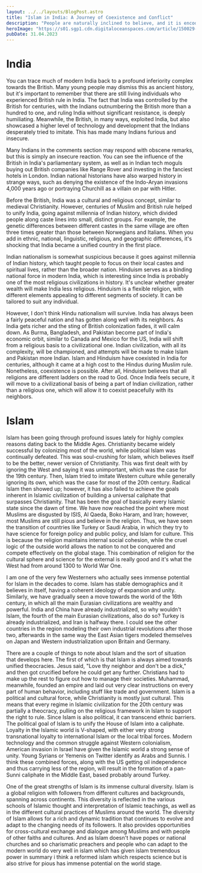 ```yaml
---
layout: ../../layouts/BlogPost.astro
title: "Islam in India: A Journey of Coexistence and Conflict"
description: "People are naturally inclined to believe, and it is encoded in our genetics that we are either deeply religious or ideological creatures. Every era or age in history has been characterized by either deep religious or ideological faith. Are there really reasons why it should be different now? This article is set in stone to deal with this conundrum."
heroImage: "https://s01.sgp1.cdn.digitaloceanspaces.com/article/150029-supvjmnfly-1604248576.jpg"
pubDate: 31.04.2023
---
```

# India
You can trace much of modern India back to a profound inferiority complex towards the British. Many young people may dismiss this as ancient history, but it's important to remember that there are still living individuals who experienced British rule in India. The fact that India was controlled by the British for centuries, with the Indians outnumbering the British more than a hundred to one, and ruling India without significant resistance, is deeply humiliating. Meanwhile, the British, in many ways, exploited India, but also showcased a higher level of technology and development that the Indians desperately tried to imitate. This has made many Indians furious and insecure.

Many Indians in the comments section may respond with obscene remarks, but this is simply an insecure reaction. You can see the influence of the British in India's parliamentary system, as well as in Indian tech moguls buying out British companies like Range Rover and investing in the fanciest hotels in London. Indian national historians have also warped history in strange ways, such as denying the existence of the Indo-Aryan invasions 4,000 years ago or portraying Churchill as a villain on par with Hitler.

Before the British, India was a cultural and religious concept, similar to medieval Christianity. However, centuries of Muslim and British rule helped to unify India, going against millennia of Indian history, which divided people along caste lines into small, distinct groups. For example, the genetic differences between different castes in the same village are often three times greater than those between Norwegians and Italians. When you add in ethnic, national, linguistic, religious, and geographic differences, it's shocking that India became a unified country in the first place.

Indian nationalism is somewhat suspicious because it goes against millennia of Indian history, which taught people to focus on their local castes and spiritual lives, rather than the broader nation. Hinduism serves as a binding national force in modern India, which is interesting since India is probably one of the most religious civilizations in history. It's unclear whether greater wealth will make India less religious. Hinduism is a flexible religion, with different elements appealing to different segments of society. It can be tailored to suit any individual.

However, I don't think Hindu nationalism will survive. India has always been a fairly peaceful nation and has gotten along well with its neighbors. As India gets richer and the sting of British colonization fades, it will calm down. As Burma, Bangladesh, and Pakistan become part of India's economic orbit, similar to Canada and Mexico for the US, India will shift from a religious basis to a civilizational one. Indian civilization, with all its complexity, will be championed, and attempts will be made to make Islam and Pakistan more Indian. Islam and Hinduism have coexisted in India for centuries, although it came at a high cost to the Hindus during Muslim rule. Nonetheless, coexistence is possible. After all, Hinduism believes that all religions are different ladders on the road to God. Once India feels secure, it will move to a civilizational basis of being a part of Indian civilization, rather than a religious one, which will allow it to coexist peacefully with its neighbors.

# Islam
Islam has been going through profound issues lately for highly complex reasons dating back to the Middle Ages. Christianity became widely successful by colonizing most of the world, while political Islam was continually defeated. This was soul-crushing for Islam, which believes itself to be the better, newer version of Christianity. This was first dealt with by ignoring the West and saying it was unimportant, which was the case for the 19th century. Then, Islam tried to imitate Western culture while generally ignoring its own, which was the case for most of the 20th century. Radical Islam then showed up; however, it has also failed to achieve the goals inherent in Islamic civilization of building a universal caliphate that surpasses Christianity. That has been the goal of basically every Islamic state since the dawn of time. We have now reached the point where most Muslims are disgusted by ISIS, Al Qaeda, Boko Haram, and Iran; however, most Muslims are still pious and believe in the religion. Thus, we have seen the transition of countries like Turkey or Saudi Arabia, in which they try to have science for foreign policy and public policy, and Islam for culture. This is because the religion maintains internal social cohesion, while the cruel logic of the outside world allows the nation to not be conquered and compete effectively on the global stage. This combination of religion for the cultural sphere and science for the external is really good and it's what the West had from around 1300 to World War One.

I am one of the very few Westerners who actually sees immense potential for Islam in the decades to come. Islam has stable demographics and it believes in itself, having a coherent ideology of expansion and unity. Similarly, we have gradually seen a move towards the world of the 16th century, in which all the main Eurasian civilizations are wealthy and powerful. India and China have already industrialized, so why wouldn't Islam, the fourth of the main Eurasian civilizations, also do so? Turkey is already industrialized, and Iran is halfway there. I could see the other countries in the region modeling their own industrial revolutions after those two, afterwards in the same way the East Asian tigers modeled themselves on Japan and Western industrialization upon Britain and Germany.

There are a couple of things to note about Islam and the sort of situation that develops here. The first of which is that Islam is always aimed towards unified theocracies. Jesus said, "Love thy neighbor and don't be a dick," and then got crucified before he could get any further. Christians had to make up the rest to figure out how to manage their societies. Muhammad, meanwhile, founded an empire and laid out very clear instructions on every part of human behavior, including stuff like trade and government. Islam is a political and cultural force, while Christianity is mostly just cultural. This means that every regime in Islamic civilization for the 20th century was partially a theocracy, pulling on the religious framework in Islam to support the right to rule. Since Islam is also political, it can transcend ethnic barriers. The political goal of Islam is to unify the House of Islam into a caliphate. Loyalty in the Islamic world is V-shaped, with either very strong transnational loyalty to international Islam or the local tribal forces. Modern technology and the common struggle against Western colonialism, American invasion in Israel have given the Islamic world a strong sense of unity. Young Syrians or Yemenis on Twitter identify as Arabs and Sunnis. I think these combined forces, along with the US getting oil independence and thus carrying less of the region, will result in the formation of a pan-Sunni caliphate in the Middle East, based probably around Turkey.

One of the great strengths of Islam is its immense cultural diversity. Islam is a global religion with followers from different cultures and backgrounds, spanning across continents. This diversity is reflected in the various schools of Islamic thought and interpretation of Islamic teachings, as well as in the different cultural practices of Muslims around the world. The diversity of Islam allows for a rich and dynamic tradition that continues to evolve and adapt to the changing needs of its followers. It also provides opportunities for cross-cultural exchange and dialogue among Muslims and with people of other faiths and cultures. And as Islam doesn't have popes or national churches and so charismatic preachers and people who can adapt to the modern world do very well in islam which has given islam tremendous power in summary i think a reformed islam which respects science but is also strive for pious has immense potential on the world stage.
